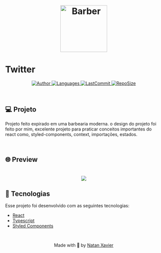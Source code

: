 <h1 align="center">
  <img alt="Barber" title="#Twitter" src="src/git/first.jpg" width="150px" borderRadius="20px" />
</h1>

# Twitter

<p align="center">
  <a href="https://github.com/nataxaa">
    <img alt="Author" src="https://img.shields.io/badge/author-nataxaa-33A1F2?style=flat-square">
  </a>

  <a href="#">
    <img alt="Languages" src="https://img.shields.io/github/languages/count/nataxaa/BarberShop-reactjs?color=33A1F2&style=flat-square">
  </a>

  <a href="https://github.com/nataxaa/BarberShop/commits/master">
    <img alt="LastCommit" src="https://img.shields.io/github/last-commit/nataxaa/BarberShop-reactjs?color=33A1F2&style=flat-square">
  </a>

  <a href="#">
    <img alt="RepoSize" src="https://img.shields.io/github/repo-size/nataxaa/BarberShop-reactjs?color=33A1F2&style=flat-square">
  </a>

</p>

<br />

## 💻 Projeto

Projeto feito expirado em uma barbearia moderna. o design do projeto foi feito por mim, excelente projeto para praticar 
conceitos importantes do react como, styled-components, context, importações, estados.

<br />

## 🌐 Preview

<h1 align="center">
    <img src="src/github/barbershop.gif" />
</h1>

## 🚀 Tecnologias

Esse projeto foi desenvolvido com as seguintes tecnologias:

- [React](https://reactjs.org)
- [Typescript](https://www.typescriptlang.org/)
- [Styled Components](https://styled-components.com/)

<br />



<p align="center">
  Made with 💙 by <a href="https://www.linkedin.com/in/natan-xavier-a266a0228/"> Natan Xavier </a>
</p>

